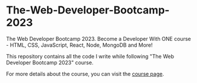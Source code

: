 # The-Web-Developer-Bootcamp-2023
 The Web Developer Bootcamp 2023. Become a Developer With ONE course - HTML, CSS, JavaScript, React, Node, MongoDB and More!

This repository contains all the code I write while following "The Web Developer Bootcamp 2023" course.

For more details about the course, you can visit the [course page](https://www.udemy.com/course/the-web-developer-bootcamp).

